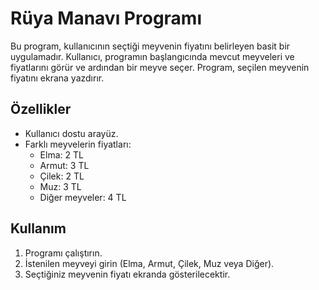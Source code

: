 # Rüya Manavı Programı

Bu program, kullanıcının seçtiği meyvenin fiyatını belirleyen basit bir uygulamadır. 
Kullanıcı, programın başlangıcında mevcut meyveleri ve fiyatlarını görür ve ardından bir meyve seçer. 
Program, seçilen meyvenin fiyatını ekrana yazdırır.

## Özellikler

- Kullanıcı dostu arayüz.
- Farklı meyvelerin fiyatları:
  - Elma: 2 TL
  - Armut: 3 TL
  - Çilek: 2 TL
  - Muz: 3 TL
  - Diğer meyveler: 4 TL

## Kullanım

1. Programı çalıştırın.
2. İstenilen meyveyi girin (Elma, Armut, Çilek, Muz veya Diğer).
3. Seçtiğiniz meyvenin fiyatı ekranda gösterilecektir.
